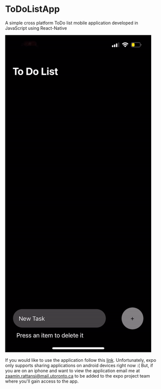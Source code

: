 # ToDoListApp
A simple cross platform ToDo list mobile application developed in JavaScript using React-Native 


![grab-landing-page](https://github.com/zaaminrattansi/ToDoListApp/blob/main/Assets/IMG_2990.GIF)

If you would like to use the application follow this [link](https://expo.dev/@zaaminrattansi/ToDoList). 
Unfortunately, expo only supports sharing applications on android devices right now :(
But, if you are on an iphone and want to view the application email me at zaamin.rattansi@mail.utoronto.ca to be added to the expo project team where you'll gain access to the app.  
